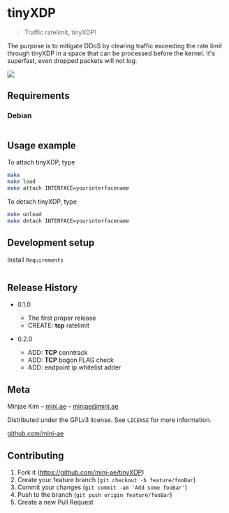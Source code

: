 # tinyXDP
> Traffic ratelimit, tinyXDP!

The purpose is to mitigate DDoS by clearing traffic exceeding the rate limit through tinyXDP in a space that can be processed before the kernel. It's superfast, even dropped packets will not log.

![](https://github.com/minj-ae/tinyXDP/assets/65323308/e1dee385-11f2-4dad-b379-e9855b4d21d5)

## Requirements

### Debian

```sh

```


## Usage example

To attach tinyXDP, type

```sh
make
make load
make attach INTERFACE=yourinterfacename
```
To detach tinyXDP, type

```sh
make unload
make detach INTERFACE=yourinterfacename
```

## Development setup

Install `Requirements`

```sh


```

## Release History

* 0.1.0
    * The first proper release
    * CREATE: **tcp** ratelimit

* 0.2.0
    * ADD: **TCP** conntrack
    * ADD: **TCP** bogon FLAG check
    * ADD: endpoint ip whitelist adder

## Meta

Minjae Kim – [minj.ae](https://minj.ae) – minjae@minj.ae

Distributed under the GPLv3 license. See ``LICENSE`` for more information.

[github.com/minj-ae](https://github.com/minj-ae)

## Contributing

1. Fork it (<https://github.com/minj-ae/tinyXDP>)
2. Create your feature branch (`git checkout -b feature/fooBar`)
3. Commit your changes (`git commit -am 'Add some fooBar'`)
4. Push to the branch (`git push origin feature/fooBar`)
5. Create a new Pull Request

